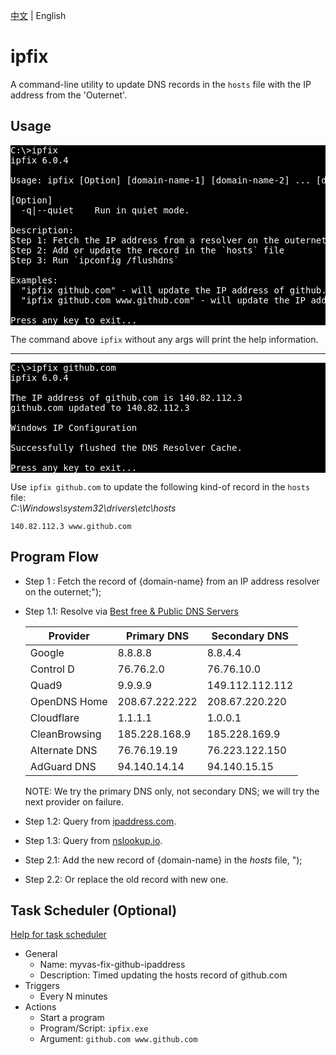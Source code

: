 [中文](./README.md) | English

# ipfix
A command-line utility to update DNS records in the `hosts` file with the IP address from the 'Outernet'.

## Usage  
<pre style="background-color:black;color:white;">
C:\>ipfix
ipfix 6.0.4

Usage: ipfix [Option] [domain-name-1] [domain-name-2] ... [domain-name-n]

[Option]
  -q|--quiet    Run in quiet mode.

Description:
Step 1: Fetch the IP address from a resolver on the outernet;
Step 2: Add or update the record in the `hosts` file
Step 3: Run `ipconfig /flushdns`

Examples:
  "ipfix github.com" - will update the IP address of github.com in the `hosts` file.
  "ipfix github.com www.github.com" - will update the IP address of github.com and www.github.com in the `hosts` file.

Press any key to exit...
</pre>
The command above `ipfix` without any args will print the help information.

---

<pre style="background-color:black;color:white;">
C:\>ipfix github.com
ipfix 6.0.4

The IP address of github.com is 140.82.112.3
github.com updated to 140.82.112.3

Windows IP Configuration

Successfully flushed the DNS Resolver Cache.

Press any key to exit...
</pre>
Use `ipfix github.com` to update the following kind-of record in the `hosts` file:  
*C:\Windows\system32\drivers\etc\hosts*
```
140.82.112.3 www.github.com
```

## Program Flow
- Step 1  : Fetch the record of {domain-name} from an IP address resolver on the outernet;");
- Step 1.1: Resolve via [Best free & Public DNS Servers](https://www.lifewire.com/free-and-public-dns-servers-2626062)
    
    |Provider|Primary DNS|Secondary DNS|
    |-|-|-|
    |Google|	8.8.8.8|	8.8.4.4|
    |Control D|	76.76.2.0|	76.76.10.0|
    |Quad9|	9.9.9.9|	149.112.112.112|
    |OpenDNS Home|	208.67.222.222|	208.67.220.220|
    |Cloudflare|	1.1.1.1|	1.0.0.1|
    |CleanBrowsing|	185.228.168.9|	185.228.169.9|
    |Alternate DNS|	76.76.19.19|	76.223.122.150|
    |AdGuard DNS|	94.140.14.14| 94.140.15.15|
    
    NOTE: We try the primary DNS only, not secondary DNS; we will try the next provider on failure.
  
- Step 1.2: Query from [ipaddress.com](https://ipaddress.com/website/github.com).

- Step 1.3: Query from [nslookup.io](https://www.nslookup.io/domains/github.com/dns-records/#usa).

- Step 2.1: Add the new record of {domain-name} in the *hosts* file, ");
- Step 2.2: Or replace the old record with new one.

## Task Scheduler (Optional)
[Help for task scheduler](https://community.spiceworks.com/how_to/17736-run-powershell-scripts-from-task-scheduler)
- General
    - Name: myvas-fix-github-ipaddress
    - Description: Timed updating the hosts record of github.com
- Triggers
    - Every N minutes
- Actions
    - Start a program
    - Program/Script: `ipfix.exe`
    - Argument: `github.com www.github.com`
